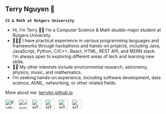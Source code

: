 ## Terry Nguyen 🔭
**`CS & Math at Rutgers University`**

- Hi, I’m Terry 👋🏼 I’m a Computer Science & Math double-major student at Rutgers University. 
- 👨🏻‍💻 I have practical experience in various programming languages and frameworks through hackathons and hands-on projects, including Java, JavaScript, Python, C/C++, React, HTML, REST API, and MERN stack. I’m always open to exploring different areas of tech and learning new skills.
- 🚀✨ My other interests include environmental research, astronomy, physics, music, and mathematics. 
- I’m seeking hands-on experience, including software development, data science, AI/ML, networking, or other related fields. 

More about me: <a href="https://terrykn.github.io">terrykn.github.io</a><br>

<img align="left" alt="Python" width="30px" style="padding-right:10px;" src="https://cdn.jsdelivr.net/gh/devicons/devicon/icons/python/python-plain.svg"/>
<img align="left" alt="Java" width="30px" style="padding-right:10px;" src="https://cdn.jsdelivr.net/gh/devicons/devicon/icons/java/java-original.svg"/>
<img align="left" alt="HTML" width="30px" style="padding-right:10px;" src="https://cdn.jsdelivr.net/gh/devicons/devicon/icons/html5/html5-plain.svg"/>
<img align="left" alt="HTML" width="30px" style="padding-right:10px;" src="https://cdn.jsdelivr.net/gh/devicons/devicon/icons/react/react-original-wordmark.svg"/>
<img align="left" alt="HTML" width="30px" style="padding-right:10px;" src="https://cdn.jsdelivr.net/gh/devicons/devicon/icons/javascript/javascript-plain.svg"/>
<img align="left" alt="HTML" width="30px" style="padding-right:10px;" src="https://img.icons8.com/color/144/null/ms-excel.png"/>

<!--
**terrykn/terrykn** is a ✨ _special_ ✨ repository because its `README.md` (this file) appears on your GitHub profile.

Here are some ideas to get you started:

- 🔭 I’m currently working on ...
- 🌱 I’m currently learning ...
- 👯 I’m looking to collaborate on ...
- 🤔 I’m looking for help with ...
- 💬 Ask me about ...
- 📫 How to reach me: ...
- 😄 Pronouns: ...
- ⚡ Fun fact: ...
-->

